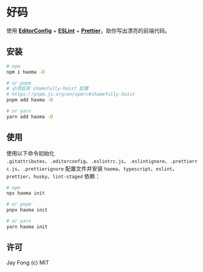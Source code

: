 # 好码

使用 **[EditorConfig](https://editorconfig.org/)** + **[ESLint](https://eslint.org/)** + **[Prettier](https://prettier.io/)**，助你写出漂亮的前端代码。

## 安装

```bash
# npm
npm i haoma -D

# or pnpm
# 必须启用 shamefully-hoist 配置
# https://pnpm.js.org/en/npmrc#shamefully-hoist
pnpm add haoma -D

# or yarn
yarn add haoma -D
```

## 使用

使用以下命令初始化 `.gitattributes`、`.editorconfig`、`.eslintrc.js`、`.eslintignore`、`.prettierrc.js`、`.prettierignore` 配置文件并安装 `haoma`、`typescript`、`eslint`、`prettier`、`husky`、`lint-staged` 依赖：

```bash
# npm
npx haoma init

# or pnpm
pnpx haoma init

# or yarn
yarn haoma init
```

## 许可

Jay Fong (c) MIT
